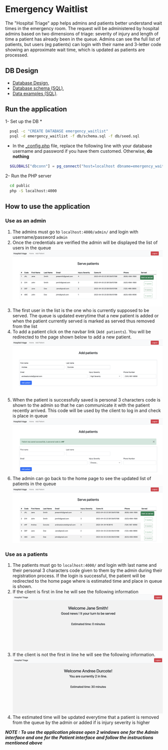 # Emergency Waitlist

The "Hospital Triage" app helps admins and patients better understand wait times in the emergency room. The request will be administered by hospital admins based on two dimensions of triage: severity of injury and length of time a patient has already been in the queue. Admins can see the full list of patients, but users (eg patients) can login with their name and 3-letter code showing an approximate wait time, which is updated as patients are processed.

## DB Design 

  * [Database Design](/docs/db.md), 
  * [Database schema (SQL)](/db/schema.sql), 
  * [Data examples (SQL)](/db/seed.sql).

## Run the application

1- Set up the DB
* 
  ```bash
    psql -c "CREATE DATABASE emergency_waitlist"
    psql -d emergency_waitlist -f db/schema.sql -f db/seed.sql
  ```
* In the [_config.php](/public/_config.php) file, replace the following line with your database username and password if you have them customed. Otherwise, **do nothing**

```php
  $GLOBALS["dbconn"] = pg_connect("host=localhost dbname=emergency_waitlist user=postgres password=postgres");
```


2- Run the PHP server

```bash
  cd public
  php -S localhost:4000
```

## How to use the application

### Use as an admin

1. The admins must go to `localhost:4000/admin/` and login with username/password `admin` 
2. Once the credentials are verified the admin will be displayed the list of users in the queue
![ServePatients.](./assets/ServePatients.png)
3. The first user in the list is the one who is currently supposed to be served. The queue is updated everytime that a new patient is added or when the patient currently served is marked as served thus removed from the list
4. To add a patient click on the navbar link (`Add patients`). You will be redirected to the page shown below to add a new patient. 
![addPatients](./assets/addPatients.png)
5. When the patient is successfully saved is personal 3 characters code is shown to the admin so that he can communicate it with the patient recently arrived. This code will be used by the client to log in and check is place in queue
![clientCode](./assets/clientCode.png)
6. The admin can go back to the home page to see the updated list of patients in the queue
![updatedQueue](./assets/updatedQueue.png)

### Use as a patients

1. The patients must go to `localhost:4000/` and login with last name and their personal 3 characters code given to them by the admin during their registration process. If the login is successful, the patient will be redirected to the home page where is estimated time and place in queue is shown. 
2. If the client is first in line he will see the following information
![firstInLine](./assets/firstInLine.png)
3. If the client is not the first in line he will see the following information. 
![regularInLine](./assets/regularInLine.png)
4. The estimated time will be updated everytime that a patient is removed from the queue by the admin or added if is injury severity is higher


***NOTE : To use the application please open 2 windows one for the Admin interface and one for the Patient interface and follow the instructions mentioned above***
